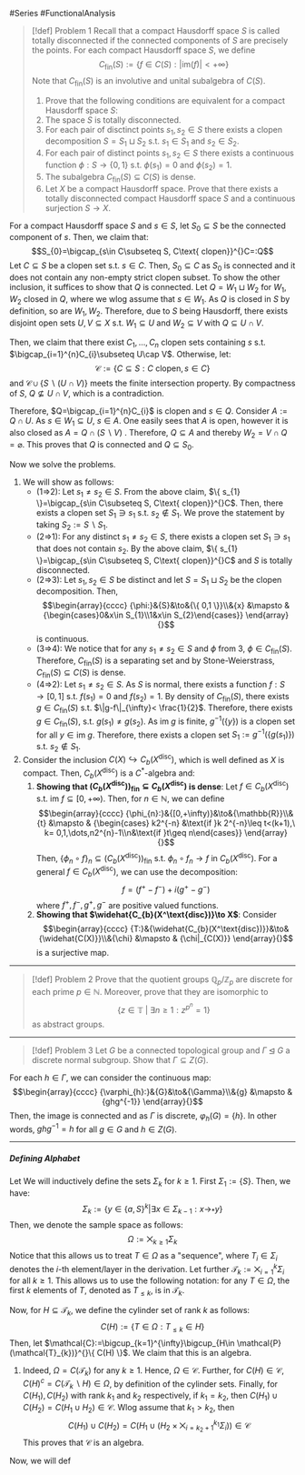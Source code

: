 #Series #FunctionalAnalysis 

> [!def] Problem 1
> Recall that a compact Hausdorff space $S$ is called totally disconnected if the connected components of $S$ are precisely the points. For each compact Hausdorff space $S$, we define $$C_{\text{fin}}(S):=\{ f\in C(S):\left| \text{im}(f) \right| <+\infty \}$$Note that $C_{\text{fin}}(S)$ is an involutive and unital subalgebra of $C(S)$.
> 1. Prove that the following conditions are equivalent for a compact Hausdorff space $S$:
> 	1. The space $S$ is totally disconnected. 
> 	2. For each pair of disctinct points $s_{1},s_{2}\in S$ there exists a clopen decomposition $S=S_{1}\sqcup S_{2}$ s.t. $s_{1}\in S_{1}$ and $s_{2}\in S_{2}$. 
> 	3. For each pair of distinct points $s_{1},s_{2} \in S$ there exists a continuous function $\phi:S\to \{ 0,1 \}$ s.t. $\phi(s_{1})=0$ and $\phi(s_{2})=1$. 
> 	4. The subalgebra $C_{\text{fin}}(S)\subseteq C(S)$  is dense.
> 2. Let $X$ be a compact Hausdorff space. Prove that there exists a totally disconnected compact Hausdorff space $S$ and a continuous surjection $S\to X$.

For a compact Hausdorff space $S$ and $s\in S$, let $S_{0}\subseteq S$ be the connected component of $s$. Then, we claim that:$$S_{0}=\bigcap_{s\in C\subseteq S, C\text{ clopen}}^{}C=:Q$$
Let $C\subseteq S$ be a clopen set s.t. $s\in C$. Then, $S_{0}\subseteq C$ as $S_{0}$ is connected and it does not contain any non-empty strict clopen subset. To show the other inclusion, it suffices to show that $Q$ is connected. Let $Q=W_{1}\sqcup W_{2}$ for $W_{1},W_{2}$ closed in $Q$, where we wlog assume that $s\in W_{1}$. As $Q$ is closed in $S$ by definition, so are $W_{1},W_{2}$. Therefore, due to $S$ being Hausdorff, there exists disjoint open sets $U,V\subseteq X$ s.t. $W_{1}\subseteq U$ and $W_{2}\subseteq V$ with $Q\subseteq U\cap V$. 
	  
Then, we claim that there exist $C_{1},\dots,C_{n}$ clopen sets containing $s$ s.t. $\bigcap_{i=1}^{n}C_{i}\subseteq U\cap V$. Otherwise, let: $$\mathcal{C}:=\{ C\subseteq S: C \text{ clopen}, s\in C \}$$ and $\mathcal{C}\cup \{ S \backslash (U\cap V) \}$ meets the finite intersection property. By compactness of $S$, $Q\not\subseteq U\cap V$, which is a contradiction.
	  
Therefore, $Q=\bigcap_{i=1}^{n}C_{i}$ is clopen and $s\in Q$. Consider $A:=Q\cap U$. As $s\in W_{1}\subseteq U$, $s\in A$. One easily sees that $A$ is open, however it is also closed as $A=Q\cap(S \backslash  V)$ . Therefore, $Q\subseteq A$ and thereby $W_{2}=V\cap Q=\varnothing$. This proves that $Q$ is connected and $Q\subseteq S_{0}$.

Now we solve the problems.



1. We will show as follows:
	- (1=>2): Let $s_{1}\neq s_{2}\in S$. From the above claim, $\{ s_{1} \}=\bigcap_{s\in C\subseteq S, C\text{ clopen}}^{}C$. Then, there exists a clopen set $S_{1}\ni s_{1}$ s.t. $s_{2}\notin S_{1}$. We prove the statement by taking $S_{2}:=S \backslash S_{1}$.
	- (2=>1): For any distinct $s_{1}\neq s_{2}\in S$, there exists a clopen set $S_{1}\ni s_{1}$ that does not contain $s_{2}$. By the above claim, $\{ s_{1} \}=\bigcap_{s\in C\subseteq S, C\text{ clopen}}^{}C$ and $S$ is totally disconnected.
	- (2=>3): Let $s_{1},s_{2}\in S$ be distinct and let $S=S_{1}\sqcup S_{2}$ be the clopen decomposition. Then, $$\begin{array}{cccc} {\phi:}&{S}&\to&{\{ 0,1 \}}\\&{x} &\mapsto & {\begin{cases}0&x\in S_{1}\\1&x\in S_{2}\end{cases}} \end{array}{}$$is continuous.
	- (3=>4): We notice that for any $s_{1}\neq s_{2}\in S$ and $\phi$ from 3, $\phi\in C_{\text{fin}}(S)$. Therefore, $C_{\text{fin}}(S)$ is a separating set and by Stone-Weierstrass, $C_{\text{fin}}(S)\subseteq C(S)$ is dense.
	- (4=>2): Let $s_{1}\neq s_{2}\in S$. As $S$ is normal, there exists a function $f:S\to[0,1]$ s.t. $f(s_{1})=0$ and $f(s_{2})=1$. By density of $C_{\text{fin}}(S)$, there exists $g\in C_{\text{fin}}(S)$ s.t. $\|g-f\|_{\infty}< \frac{1}{2}$. Therefore, there exists $g\in C_{\text{fin}}(S)$, s.t. $g(s_{1})\neq g(s_{2})$. As $\text{im }g$ is finite, $g^{-1}(\{ y\})$ is a clopen set for all $y\in \text{im }g$. Therefore, there exists a clopen set $S_{1}:=g^{-1}(\{ g(s_{1}) \})$ s.t. $s_{2}\notin S_{1}$.
2. Consider the inclusion $C(X)\hookrightarrow C_{b}(X^{\text{disc}})$, which is well defined as $X$ is compact. Then,  $C_{b}(X^\text{disc})$ is a $C^{*}$-algebra and:
	1. **Showing that $(C_{b}(X^{\text{disc}}))_{\text{fin}}\subseteq C_{b}(X^\text{disc})$ is dense**: 
	   Let $f\in C_{b}(X^\text{disc})$ s.t. $\text{im }f\subseteq[0,+\infty)$. Then, for $n\in \mathbb{N}$, we can define $$\begin{array}{cccc} {\phi_{n}:}&{[0,+\infty)}&\to&{\mathbb{R}}\\&{t} &\mapsto & {\begin{cases} k2^{-n} &\text{if }k 2^{-n}\leq t<(k+1),\  k= 0,1,\dots,n2^{n}-1\\n&\text{if }t\geq n\end{cases}} \end{array}{}$$
	   Then, $\{ \phi_{n}\circ f \}_{n}\subseteq (C_{b}(X^{\text{disc}}))_{\text{fin}}$ s.t. $\phi_{n}\circ f_{n}\to f$ in $C_{b}(X^{\text{disc}})$. For a general $f\in C_{b}(X^{\text{disc}})$, we can use the decomposition: $$f=(f^+ -f^-)+i(g^+ -g^-)$$where $f^+,f^-,g^+,g^-$ are positive valued functions.
	2. **Showing that $\widehat{C_{b}(X^\text{disc})}\to X$**: 
	   Consider $$\begin{array}{cccc} {T:}&{\widehat{C_{b}(X^\text{disc})}}&\to&{\widehat{C(X)}}\\&{\chi} &\mapsto & {\chi|_{C(X)}} \end{array}{}$$is a surjective map. 
---
> [!def] Problem 2
> Prove that the quotient groups $\mathbb{Q}_{p}/\mathbb{Z}_{p}$ are discrete for each prime $p\in \mathbb{N}$. Moreover, prove that they are isomorphic to $$\{ z\in \mathbb{T}\ |\  \exists n\geq 1:z^{p^n}=1 \}$$ as abstract groups.
---
> [!def] Problem 3
> Let $G$ be a connected topological group and $\Gamma\unlhd G$ a discrete normal subgroup. Show that $\Gamma \subseteq Z(G)$.

For each $h\in \Gamma$, we can consider the continuous map: $$\begin{array}{cccc} {\varphi_{h}:}&{G}&\to&{\Gamma}\\&{g} &\mapsto & {ghg^{-1}} \end{array}{}$$Then, the image is connected and as $\Gamma$ is discrete, $\varphi_{h}(G)=\{ h \}$. In other words, $ghg^{-1}=h$ for all $g\in G$ and $h\in Z(G)$.

---

##### Defining Alphabet
Let 
We will inductively define the sets $\Sigma_{k}$ for $k\geq 1$. First $\Sigma_{1}:=\{ S \}$. Then, we have: $$\Sigma_{k}:=\{ y\in\{ a,S \}^k| \exists x\in \Sigma_{k-1}: x\to_{*} y\}$$Then, we denote the sample space as follows: $$\Omega:=\bigtimes_{k\geq 1}\Sigma_{k}$$Notice that this allows us to treat $T\in \Omega$ as a "sequence", where $T_{i}\in \Sigma_{i}$ denotes the $i$-th element/layer in the derivation. Let further $\mathcal{T}_{k}:=\bigtimes_{i=1}^k \Sigma_{i}$ for all $k\geq 1$. This allows us to use the following notation: for any $T\in \Omega$, the first $k$ elements of $T$, denoted as $T_{\leq k}$, is in $\mathcal{T}_{k}$.

Now, for $H\subseteq \mathcal{T}_{k}$, we define the cylinder set of rank $k$ as follows: $$C(H):=\{ T\in \Omega:T_{\leq k}\in H\}$$Then, let $\mathcal{C}:=\bigcup_{k=1}^{\infty}\bigcup_{H\in \mathcal{P}(\mathcal{T}_{k})}^{}\{ C(H) \}$. We claim that this is an algebra. 
1. Indeed, $\Omega=C(\mathcal{T}_{k})$ for any $k\geq 1$. Hence, $\Omega\in \mathcal{C}$. Further, for $C(H)\in \mathcal{C}$, $C(H)^c=C(\mathcal{T}_{k} \backslash H)\in \Omega$, by definition of the cylinder sets. Finally, for $C(H_{1}),C(H_{2})$ with rank $k_{1}$ and $k_{2}$ respectively, if $k_{1}=k_{2}$, then $C(H_{1})\cup C(H_{2})=C(H_{1}\cup H_{2})\in\mathcal{C}$. Wlog assume that $k_{1}>k_{2}$, then $$C(H_{1} )\cup C(H_{2})=C\left(H_{1}\cup \left(H_{2}\times \bigtimes_{i=k_{2}+1}^{k_{1}}\Sigma_{i}\right)\right)\in \mathcal{C}$$This proves that $\mathcal{C}$ is an algebra. 

Now, we will def
